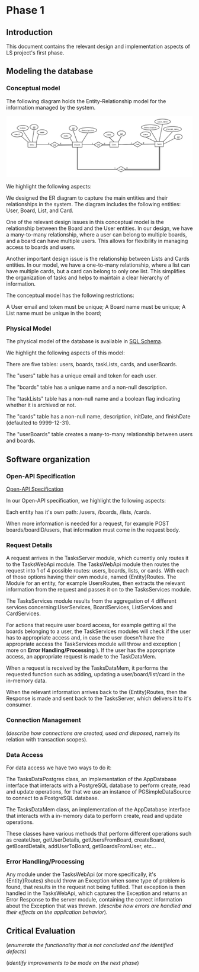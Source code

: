 # Phase 1 

## Introduction

This document contains the relevant design and implementation aspects of LS project's first phase.

## Modeling the database

### Conceptual model ###

The following diagram holds the Entity-Relationship model for the information managed by the system.

![EA Diagram](EA_Diagram.png)

We highlight the following aspects:

We designed the ER diagram to capture the main entities and their relationships in the system. The diagram includes the following entities: User, Board, List, and Card.

One of the relevant design issues in this conceptual model is the relationship between the Board and the User entities. In our design, we have a many-to-many relationship, where a user can belong to multiple boards, and a board can have multiple users. This allows for flexibility in managing access to boards and users.

Another important design issue is the relationship between Lists and Cards entities. In our model, we have a one-to-many relationship, where a list can have multiple cards, but a card can belong to only one list. This simplifies the organization of tasks and helps to maintain a clear hierarchy of information.

The conceptual model has the following restrictions:

A User email and token must be unique; A Board name must be unique; A List name must be unique in the board; 

    
### Physical Model ###

The physical model of the database is available in [SQL Schema](../src/main/sql/createSchema.sql).

We highlight the following aspects of this model:

There are five tables: users, boards, taskLists, cards, and userBoards.

The "users" table has a unique email and token for each user.

The "boards" table has a unique name and a non-null description.

The "taskLists" table has a non-null name and a boolean flag indicating whether it is archived or not.

The "cards" table has a non-null name, description, initDate, and finishDate (defaulted to 9999-12-31).

The "userBoards" table creates a many-to-many relationship between users and boards.

## Software organization

### Open-API Specification ###

[Open-API Specification](task-management-api-spec.yaml)

In our Open-API specification, we highlight the following aspects:

Each entity has it's own path:
/users, /boards, /lists, /cards.

When more information is needed for a request, for example POST boards/boardID/users, that information must come in the request body.

### Request Details

A request arrives in the TasksServer module, which currently only routes it to the TasksWebApi module.
The TasksWebApi module then routes the request into 1 of 4 possible routes: users, boards, lists, or cards. With each of those options having their own module, named {Entity}Routes.
The Module for an entity, for example UsersRoutes, then extracts the relevant information from the request and passes it on to the TasksServices module.

The TasksServices module results from the aggregation of 4 different services concerning:UserServices, BoardServices, ListServices and CardServices.

For actions that require user board access, for example getting all the boards belonging to a user, the TaskServices modules will check if the user has to appropriate access and,
in case the user doesn't have the appropriate access the TaskServices module will throw and exception ( more on **Error Handling/Processing** ).
If the user has the appropriate access, an appropriate request is made to the TaskDataMem.

When a request is received by the TasksDataMem, it performs the requested function such as adding, updating a user/board/list/card in the in-memory data.

When the relevant information arrives back to the {Entity}Routes, then the Response is made and sent back to the TasksServer, which delivers it to it's consumer.

### Connection Management

(_describe how connections are created, used and disposed_, namely its relation with transaction scopes).

### Data Access

For data access we have two ways to do it:

The TasksDataPostgres class, an implementation of the AppDatabase interface that interacts with a PostgreSQL database to perform create, read and update operations, for that we use an instance of PGSimpleDataSource to connect to a PostgreSQL database.

The TasksDataMem class, an implementation of the AppDatabase interface that interacts with a in-memory data to perform create, read and update operations.

These classes have various methods that perform different operations such as createUser, getUserDetails, getUsersFromBoard, createBoard, getBoardDetails, addUserToBoard, getBoardsFromUser, etc...

### Error Handling/Processing

Any module under the TasksWebApi (or more specifically, it's {Entity}Routes) should throw an Exception when some type of problem is found, that results in the request not being fufilled.
That exception is then handled in the TasksWebApi, which captures the Exception and returns an Error Response to the server module, containing the correct information about the Exception that was thrown.
(_describe how errors are handled and their effects on the application behavior_).

## Critical Evaluation

(_enumerate the functionality that is not concluded and the identified defects_)

(_identify improvements to be made on the next phase_)
